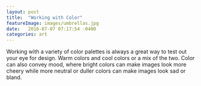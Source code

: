 ```yaml
---
layout: post
title:  "Working with Color"
featureImage: images/umbrellas.jpg
date:   2016-07-07 07:17:54 -0400
categories: art
---
```


Working with a variety of color palettes is always a great way to test out your eye for design. Warm colors and cool colors or a mix of the two. Color can also convey mood, where bright colors can make images look more cheery while more neutral or duller colors can make images look sad or bland.
